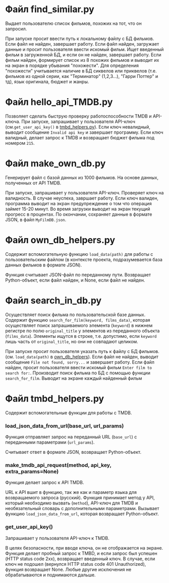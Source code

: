 # Файл find_similar.py
Выдает пользователю список фильмов, похожих на тот, что он запросил. 

При запуске просит ввести путь к локальному файлу с БД фильмов. Если файл не найден, завершает работу. Если файл найден, загружает данные и просит пользователя ввести искомый фильм. Ищет введенный фильм в загруженной БД, и если он не найден, завершает работу. Если фильм найден, формирует список из 8 похожих фильмов и выводит их на экран в порядке убывания "похожести". Для определения "похожести" учитывается наличие в БД сиквелов или приквелов (т.е. фильмов из одной серии, как "Терминатор" (1,2,3...), "Гарри Поттер" и тд), язык оригинала, бюджет и жанры.


# Файл hello_api_TMDB.py
Позволяет сделать быструю проверку работоспособности TMDB и API-ключа.
При запуске, запрашивает у пользователя API-ключ (см.`get_user_api_key()` в [tmbd_helpers.py](Файл-tmbd_helpers.py)). Если ключ невалидный, выводит сообщение `Invalid api key` и завершает программу. Если ключ валидный, делает запрос к TMDB и возвращает бюджет фильма под номером `215`.

# Файл make_own_db.py
Генерирует файл с базой данных из 1000 фильмов. На основе данных, полученных от API TMDB.

При запуске, запрашивает у пользователя API-ключ. Проверяет ключ на валидность. В случае неуспеха, завршает работу. Если ключ валиден, программа выводит на экран предупреждение о том что операция займет 15-20 минут. Во время загрузки выводит на экран текущий прогресс в процентах. По окончании, сохраняет данные в формате JSON, в файл `MyFilmDB.json`.

# Файл own_db_helpers.py
Содержит вспомогательную функцию `load_data(path)` для работы с пользовательским файлом (в контексте проекта, подразумевается база данных фильмов в формате JSON).

Функция считывает JSON-файл по переданному пути. Возвращает Python-объект, если файл найден, и None, если файл не найден. 

# Файл search_in_db.py
Осуществляет поиск фильма по пользовательской базе данных. 
Содержит функцию `search_for_film(keyword, films_data)`, которая осуществляет поиск запрашиваемого элемента (`keyword`) в нижнем регистре по полю `original_title` у элементов из переданного объекта (`films_data`). Элементы ищутся в строке, т.е. допустимо, если `keyword` лишь часть от `original_title`, но они не совпадают целиком.

При запуске просит пользователя указать путь к файлу с БД фильмов. (см. `load_data(path)` в [own_db_helpers](Файл-own_db_helpers.py)).
Если файл не найден, выводит сообщение `File not found, sorry...` и завершает работу. Если файл найден, просит пользователя ввести искомый фильм `Enter film to search for:`.
Производит поиск фильма по БД с помощью функции `search_for_film`. Выводит на экране каждый найденный фильм


# Файл tmbd_helpers.py
Содержит вспомогательные функции для работы с TMDB.

### load_json_data_from_url(base_url, url_params)

Функция отправляет запрос на переданный URL (`base_url`) с переданными параметрами (`url_params`). 

Считывает ответ в формате JSON, возвращает Python-объект.

### make_tmdb_api_request(method, api_key, extra_params=None)

Функция делает запрос к API TMDB. 

URL к API вшит в функцию, так же как и параметр языка для возвращаемого запроса (русский).
Функция принимает метод у API, который необходимо вызвать (`method`), API-ключ для TMDB и необязательный словарь с дополнительными параметрами.
Вызывает функцию `load_json_data_from_url`, которая возвращает Python-объект.

### get_user_api_key()

Запрашивает у пользователя API-ключ к TMDB. 

В целях безопасности, при вводе ключа, он не отображается на экране. Функция делает пробный запрос к TMBD, и если запрос был успешен (HTTP status code 2xx), возвращает введенный ключ. 
В случае, если ключ не подошел (вернулся HTTP status code 401 Unauthorized), функция возвращает None. Любые другие исключения не обрабатываются и поднимаются дальше.
